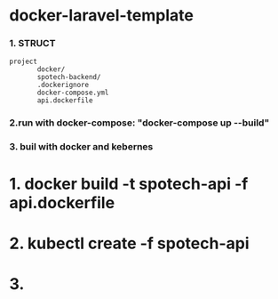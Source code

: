 # docker-laravel-template

### 1. STRUCT
```
project
       docker/
       spotech-backend/
       .dockerignore
       docker-compose.yml
       api.dockerfile
  ```     
       
 ### 2.run with docker-compose: "docker-compose up --build"

 ### 3. buil with docker and kebernes
 # 1. docker build -t spotech-api -f api.dockerfile
 # 2. kubectl create -f spotech-api
 # 3. 
